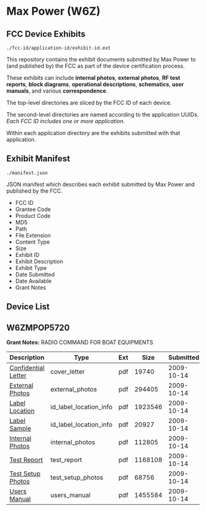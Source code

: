 # Max Power (W6Z)
## FCC Device Exhibits

```
./fcc-id/application-id/exhibit-id.ext
```

This repository contains the exhibit documents submitted by Max Power to (and published by) the FCC as part of the device certification process.

These exhibits can include **internal photos**, **external photos**, **RF test reports**, **block diagrams**, **operational descriptions**, **schematics**, **user manuals**, and various **correspondence**.

The top-level directories are sliced by the FCC ID of each device.

The second-level directories are named according to the application UUIDs. *Each FCC ID includes one or more application.*

Within each application directory are the exhibits submitted with that application. 

## Exhibit Manifest

```
./manifest.json
```

JSON manifest which describes each exhibit submitted by Max Power and published by the FCC.

- FCC ID
- Grantee Code
- Product Code
- MD5
- Path
- File Extension
- Content Type
- Size
- Exhibit ID
- Exhibit Description
- Exhibit Type
- Date Submitted
- Date Available
- Grant Notes

## Device List
## W6ZMPOP5720
**Grant Notes:** RADIO COMMAND FOR BOAT EQUIPMENTS

| Description | Type | Ext | Size | Submitted | Available |
| ----------- | ---- | --- | ---- | --------- | --------- |
| [Confidential Letter](W6ZMPOP5720/831ec67aab1d6e07f8bae6c229fbe69f/1183321.pdf) | cover_letter | pdf | 19740 | 2009-10-14 | 2009-10-15 |
| [External Photos](W6ZMPOP5720/831ec67aab1d6e07f8bae6c229fbe69f/1183322.pdf) | external_photos | pdf | 294405 | 2009-10-14 | 2009-10-15 |
| [Label Location](W6ZMPOP5720/831ec67aab1d6e07f8bae6c229fbe69f/1183324.pdf) | id_label_location_info | pdf | 1923546 | 2009-10-14 | 2009-10-15 |
| [Label Sample](W6ZMPOP5720/831ec67aab1d6e07f8bae6c229fbe69f/1183325.pdf) | id_label_location_info | pdf | 20927 | 2009-10-14 | 2009-10-15 |
| [Internal Photos](W6ZMPOP5720/831ec67aab1d6e07f8bae6c229fbe69f/1183323.pdf) | internal_photos | pdf | 112805 | 2009-10-14 | 2009-10-15 |
| [Test Report](W6ZMPOP5720/831ec67aab1d6e07f8bae6c229fbe69f/1183326.pdf) | test_report | pdf | 1168108 | 2009-10-14 | 2009-10-15 |
| [Test Setup Photos](W6ZMPOP5720/831ec67aab1d6e07f8bae6c229fbe69f/1183327.pdf) | test_setup_photos | pdf | 68756 | 2009-10-14 | 2009-10-15 |
| [Users Manual](W6ZMPOP5720/831ec67aab1d6e07f8bae6c229fbe69f/1183320.pdf) | users_manual | pdf | 1455584 | 2009-10-14 | 2009-10-15 |
